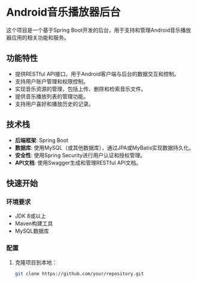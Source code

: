 # Android音乐播放器后台

这个项目是一个基于Spring Boot开发的后台，用于支持和管理Android音乐播放器应用的相关功能和服务。

## 功能特性

- 提供RESTful API接口，用于Android客户端与后台的数据交互和控制。
- 支持用户账户管理和权限控制。
- 实现音乐资源的管理，包括上传、删除和检索音乐文件。
- 提供音乐播放列表的管理功能。
- 支持用户喜好和播放历史的记录。

## 技术栈

- **后端框架**: Spring Boot
- **数据库**: 使用MySQL（或其他数据库），通过JPA或MyBatis实现数据持久化。
- **安全性**: 使用Spring Security进行用户认证和授权管理。
- **API文档**: 使用Swagger生成和管理RESTful API文档。

## 快速开始

### 环境要求

- JDK 8或以上
- Maven构建工具
- MySQL数据库

### 配置

1. 克隆项目到本地：

   ```bash
   git clone https://github.com/your/repository.git
